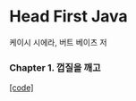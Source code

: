 Head First Java
================================
케이시 시에라, 버트 베이츠 저 

### Chapter 1. 껍질을 깨고
[[code]](https://github.com/yunyoung1819/Head-First-Java/tree/master/src/chapter01)
